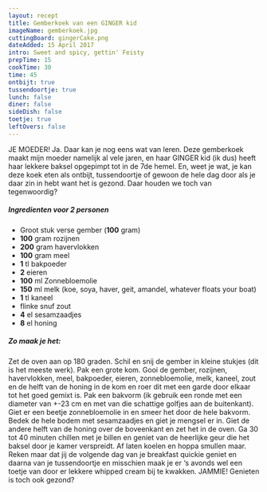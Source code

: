 ```yaml
---
layout: recept
title: Gemberkoek van een GINGER kid
imageName: gemberkoek.jpg
cuttingBoard: gingerCake.png
dateAdded: 15 April 2017
intro: Sweet and spicy, gettin' Feisty
prepTime: 15
cookTime: 30
time: 45
ontbijt: true
tussendoortje: true
lunch: false
diner: false
sideDish: false
toetje: true
leftOvers: false
---
```


JE MOEDER! Ja. Daar kan je nog eens wat van leren. Deze gemberkoek maakt mijn moeder namelijk al vele jaren, en haar GINGER kid (ik dus) heeft haar lekkere baksel opgepimpt tot in de 7de hemel. En, weet je wat, je kan deze koek eten als ontbijt, tussendoortje of gewoon de hele dag door als je daar zin in hebt want het is gezond. Daar houden we toch van tegenwoordig?

##### Ingredienten voor <span class="personen">2</span> personen
* Groot stuk verse gember (<b>100</b> gram)
* <b>100</b> gram rozijnen
* <b>200</b> gram havervlokken
* <b>100</b> gram meel
* <b>1</b> tl bakpoeder
* <b>2</b> eieren
* <b>100</b> ml Zonnebloemolie
* <b>150</b> ml melk (koe, soya, haver, geit, amandel, whatever floats your boat)
* <b>1</b> tl kaneel
* flinke snuf zout
* <b>4</b> el sesamzaadjes
* <b>8</b> el honing


##### Zo maak je het:
Zet de oven aan op 180 graden.
Schil en snij de gember in kleine stukjes (dit is het meeste werk).
Pak een grote kom. Gooi de gember, rozijnen, havervlokken, meel, bakpoeder, eieren, zonnebloemolie, melk, kaneel, zout en de helft van de honing in de kom en roer dit met een garde door elkaar tot het goed gemixt is.
Pak een bakvorm (ik gebruik een ronde met een diameter van +-23 cm en met van die schattige golfjes aan de buitenkant). Giet er een beetje zonnebloemolie in en smeer het door de hele bakvorm. Bedek de hele bodem met sesamzaadjes en giet je mengsel er in. Giet de andere helft van de honing over de boveenkant en zet het in de oven. Ga 30 tot 40 minuten chillen met je billen en geniet van de heerlijke geur die het baksel door je kamer verspreidt. Af laten koelen en hoppa smullen maar. Reken maar dat jij de volgende dag van je breakfast quickie geniet en daarna van je tussendoortje en misschien maak je er ‘s avonds wel een toetje van door er lekkere whipped cream bij te kwakken. JAMMIE! Genieten is toch ook gezond?
